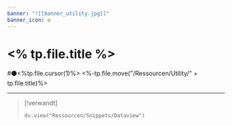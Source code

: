 ```yaml
---
banner: "![[banner_utility.jpg]]"
banner_icon: ⚙️
---
```


# <% tp.file.title %>

#⚫<%tp.file.cursor(1)%>
<%-tp.file.move("/Ressourcen/Utility/" + tp.file.title)%>

---

> [!verwandt]
> ```dataviewjs
> dv.view("Ressourcen/Snippets/Dataview")
> ```
